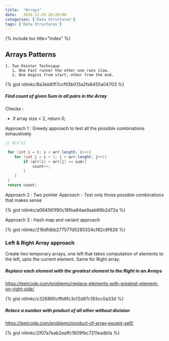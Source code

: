 ```yaml
---
title:  "Arrays"
date:   2016-11-25 20:20:00
categories: ['Data Structures']
tags: ['Data Structures']
---
```


{% include toc title="Index" %}

## Arrays Patterns

    1. Two Pointer Technique
       1. One Fast runner the other one runs slow.
       2. One begins from start, other from the end.

{% gist nitinkc/8a3eb81f7ccf93b013a2fe8455a04703 %}



##### Find count of given Sum in all pairs in the Array

Checks :

  * if array size < 2, return 0;

Approach 1 : Greedy approach to test all the possible combinations exhaustively

```java
// O(n^2)

 for (int i = 0; i < arr.length; i++){
    for (int j = i + 1; j < arr.lenght; j++){
        if (arr[i] + arr[j] == sum){
            count++;
        }
    }
 }
 return count;
```

Approach 2 : Two pointer Approach - Test only those possible combinations that makes sense

{% gist nitinkc/a084561f90c18fba94ae9aab66b2d72a %}


Approach 3 : Hash map and variant approach

{% gist nitinkc/216dfdbb277577d5285334cf82c6f626 %}


### Left & Right Array approach

Create two temporary arrays, one left that takes computation of elements to the left, upto the current element. Same for Right array.

##### Replace each element with the greatest element to the Right in an Arrays

https://leetcode.com/problems/replace-elements-with-greatest-element-on-right-side/

{% gist nitinkc/c326860cffb8fc3cf2d87c193cc0a33d %}


##### Relace a number with product of all other without division

https://leetcode.com/problems/product-of-array-except-self/

{% gist nitinkc/2f07a7eab2eaffc1609fbc7211eadb1a %}
